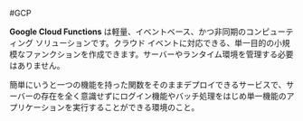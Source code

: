 #GCP 

**Google Cloud Functions** は軽量、イベントベース、かつ非同期のコンピューティング ソリューションです。クラウド イベントに対応できる、単一目的の小規模なファンクションを作成できます。サーバーやランタイム環境を管理する必要はありません。

簡単にいうと一つの機能を持った関数をそのままデプロイできるサービスで、サーバーの存在を全く意識せずにログイン機能やバッチ処理をはじめ単一機能のアプリケーションを実行することができる環境のこと。
